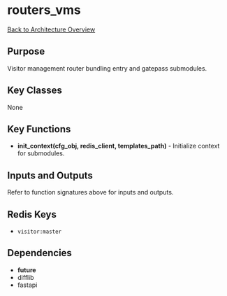 # routers_vms
[Back to Architecture Overview](../README.md)

## Purpose
Visitor management router bundling entry and gatepass submodules.

## Key Classes
None

## Key Functions
- **init_context(cfg_obj, redis_client, templates_path)** - Initialize context for submodules.

## Inputs and Outputs
Refer to function signatures above for inputs and outputs.

## Redis Keys
- `visitor:master`

## Dependencies
- __future__
- difflib
- fastapi
